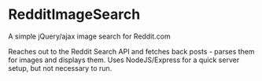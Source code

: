 RedditImageSearch
=================

A simple jQuery/ajax image search for Reddit.com

Reaches out to the Reddit Search API and fetches back posts - parses them for images and displays them.
Uses NodeJS/Express for a quick server setup, but not necessary to run.
